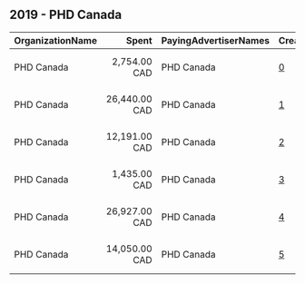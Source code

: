 ## 2019 - PHD Canada 
|OrganizationName|Spent|PayingAdvertiserNames|CreativeUrls|Impressions|Genders|AgeBrackets|CountryCodes|BillingAddresses|CandidateBallotInformation|
|:---|---:|:---|:---|---:|:---|:---|:---|:---|:---|
|PHD Canada|2,754.00 CAD|PHD Canada|[0](https://www.snap.com/political-ads/asset/46aa4f76bbb1d447ce00ce17fcf1e22055c7f28da29ee6b19a6bcde0a2552ebf?mediaType=mp4)|1,390,954||19-34|canada|"96 Spadina Avenue, Suite 700,Toronto,M5V2J6,CA"||
|PHD Canada|26,440.00 CAD|PHD Canada|[1](https://www.snap.com/political-ads/asset/6c75bbe8f906a9bb92bd931d5a9bdaf16cb410a3ead5ac9fdf20dfd2572b8c14?mediaType=mp4)|13,189,914||19-34|canada|"96 Spadina Avenue, Suite 700,Toronto,M5V2J6,CA"||
|PHD Canada|12,191.00 CAD|PHD Canada|[2](https://www.snap.com/political-ads/asset/2cc31e987cc2b2bc16231beae843f9b9e864a0bf454a6d45982bbc8ad2c03353?mediaType=mp4)|6,105,137||19-34|canada|"96 Spadina Avenue, Suite 700,Toronto,M5V2J6,CA"||
|PHD Canada|1,435.00 CAD|PHD Canada|[3](https://www.snap.com/political-ads/asset/15e6c57b45fcb4116fa40a7a0e0b0e7eaea16b5359912cd79d8b0308c30cde41?mediaType=mp4)|735,567||19-34|canada|"96 Spadina Avenue, Suite 700,Toronto,M5V2J6,CA"||
|PHD Canada|26,927.00 CAD|PHD Canada|[4](https://www.snap.com/political-ads/asset/b3c3d9eb9001158664eb6b5e5df00a964e2ac4acd9a7dcb48e43fdc6439df536?mediaType=mp4)|13,426,964||19-34|canada|"96 Spadina Avenue, Suite 700,Toronto,M5V2J6,CA"||
|PHD Canada|14,050.00 CAD|PHD Canada|[5](https://www.snap.com/political-ads/asset/2b864594c4fa9c9230cf031b43bcac0f3c0d8e46fe6c148aef028345538f91a1?mediaType=mp4)|7,037,018||19-34|canada|"96 Spadina Avenue, Suite 700,Toronto,M5V2J6,CA"||
